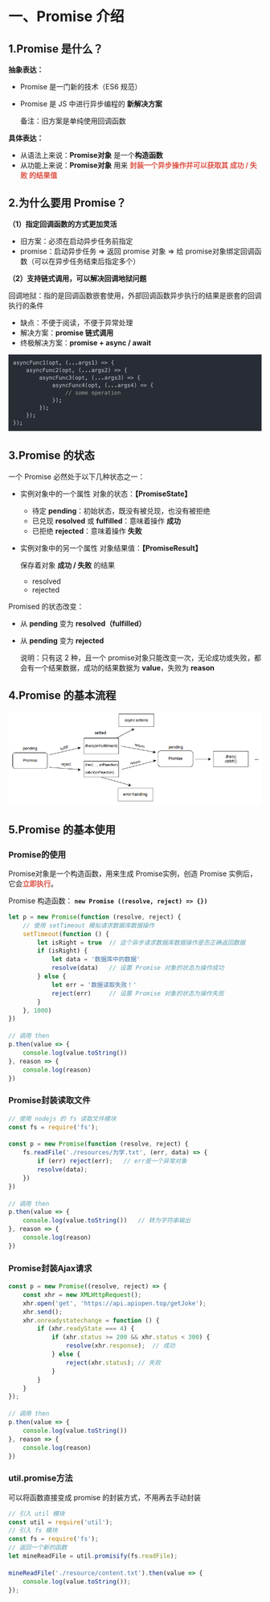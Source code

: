 # 一、Promise 介绍

## 1.Promise 是什么？

**抽象表达：**

- Promise 是一门新的技术（ES6 规范）

- Promise 是 JS 中进行异步编程的 **新解决方案**

  备注：旧方案是单纯使用回调函数

**具体表达：**

- 从语法上来说：**Promise对象** 是一个**构造函数**
- 从功能上来说：**Promise对象** 用来 <strong style="color:#DD5145">封装一个异步操作并可以获取其 成功 / 失败 的结果值</strong>



## 2.为什么要用 Promise？

**（1）指定回调函数的方式更加灵活**

- 旧方案：必须在启动异步任务前指定
- promise：启动异步任务 => 返回 promise 对象 => 给 promise对象绑定回调函数（可以在异步任务结束后指定多个）

**（2）支持链式调用，可以解决回调地狱问题**

回调地狱：指的是回调函数嵌套使用，外部回调函数异步执行的结果是嵌套的回调执行的条件

- 缺点：不便于阅读，不便于异常处理
- 解决方案：**promise 链式调用**
- 终极解决方案：**promise + async / await**

![](Introduction.assets/回调地狱.jpg)



## 3.Promise 的状态

一个 Promise 必然处于以下几种状态之一：

- 实例对象中的一个属性 对象的状态：**【PromiseState】**

  - 待定 **pending**：初始状态，既没有被兑现，也没有被拒绝
  - 已兑现 **resolved** 或 **fulfilled**：意味着操作 **成功**
  - 已拒绝 **rejected**：意味着操作 **失败**

- 实例对象中的另一个属性 对象结果值：**【PromiseResult】**

  保存着对象 **成功 / 失败** 的结果

  - resolved
  - rejected

Promised 的状态改变：

- 从 **pending** 变为 **resolved（fulfilled）**

- 从 **pending** 变为 **rejected**

  说明：只有这 2 种，且一个 promise对象只能改变一次，无论成功或失败，都会有一个结果数据，成功的结果数据为 **value**，失败为 **reason**



## 4.Promise 的基本流程

![](Introduction.assets/promises.png)



## 5.Promise 的基本使用

### Promise的使用

Promise对象是一个构造函数，用来生成 Promise实例，创造 Promise 实例后，它会<strong style="color:#DD5145">立即执行</strong>。

Promise 构造函数： **`new Promise ((resolve, reject) => {})`**

```javascript
let p = new Promise(function (resolve, reject) {
    // 使用 setTimeout 模拟请求数据库数据操作
    setTimeout(function () {
        let isRight = true	// 这个异步请求数据库数据操作是否正确返回数据
        if (isRight) {
            let data = '数据库中的数据'
            resolve(data)	// 设置 Promise 对象的状态为操作成功
        } else {
            let err = '数据读取失败！'
            reject(err) 	// 设置 Promise 对象的状态为操作失败
        }
    }, 1000)
})

// 调用 then
p.then(value => {
    console.log(value.toString())
}, reason => {
    console.log(reason)
})
```



### Promise封装读取文件

```javascript
// 使用 nodejs 的 fs 读取文件模块
const fs = require('fs');

const p = new Promise(function (resolve, reject) {
    fs.readFile('./resources/为学.txt', (err, data) => {
        if (err) reject(err);	// err是一个异常对象
        resolve(data);
    })
})

// 调用 then
p.then(value => {
    console.log(value.toString()) 	// 转为字符串输出
}, reason => {
    console.log(reason)
})
```



### Promise封装Ajax请求

```javascript
const p = new Promise((resolve, reject) => {
    const xhr = new XMLHttpRequest();
    xhr.open('get', 'https://api.apiopen.top/getJoke');
    xhr.send();
    xhr.onreadystatechange = function () {
        if (xhr.readyState === 4) {
            if (xhr.status >= 200 && xhr.status < 300) {
                resolve(xhr.response);	// 成功
            } else {
                reject(xhr.status);	// 失败
            }
        }
    }
});

// 调用 then
p.then(value => {
    console.log(value.toString())
}, reason => {
    console.log(reason)
})
```



### util.promise方法

可以将函数直接变成 promise 的封装方式，不用再去手动封装

```javascript
// 引入 util 模块
const util = require('util');
// 引入 fs 模块
const fs = require('fs');
// 返回一个新的函数
let mineReadFile = util.promisify(fs.readFile);

mineReadFile('./resource/content.txt').then(value => {
	console.log(value.toString());
});
```
